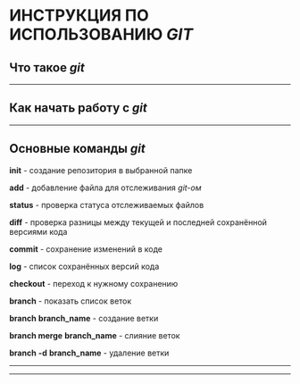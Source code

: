 # ИНСТРУКЦИЯ ПО ИСПОЛЬЗОВАНИЮ *GIT*

## Что такое *git*


***

## Как начать работу с *git*


***

## Основные команды *git*

**init** - создание репозитория в выбранной папке

**add** - добавление файла для отслеживания *git-ом*

**status** - проверка статуса отслеживаемых файлов

**diff** - проверка разницы между текущей и последней сохранённой версиями кода

**commit** - сохранение изменений в коде

**log** - список сохранённых версий кода

**checkout** - переход к нужному сохранению

**branch** - показать список веток

**branch** __branch_name__ - создание ветки

**branch merge** __branch_name__ - слияние веток

__branch__ **-d** __branch_name__ - удаление ветки
***

***